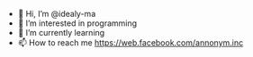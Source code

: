 - 👋 Hi, I’m @idealy-ma
- 👀 I’m interested in programming
- 🌱 I’m currently learning
- 📫 How to reach me https://web.facebook.com/annonym.inc

<!---
idealy-ma/idealy-ma is a ✨ special ✨ repository because its `README.md` (this file) appears on your GitHub profile.
You can click the Preview link to take a look at your changes.
--->
